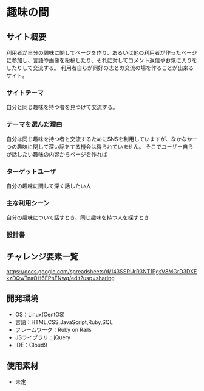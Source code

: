 # 趣味の間

## サイト概要
利用者が自分の趣味に関してページを作り、あるいは他の利用者が作ったページに参加し、言語や画像を投稿したり、それに対してコメント返信やお気に入りをしたりして交流する。
利用者自らが同好の志との交流の場を作ることが出来るサイト。

### サイトテーマ
自分と同じ趣味を持つ者を見つけて交流する。

### テーマを選んだ理由
自分は同じ趣味を持つ者と交流するためにSNSを利用していますが、なかなか一つの趣味に関して深い話をする機会は得られていません。
そこでユーザー自らが話したい趣味の内容からページを作れば

### ターゲットユーザ
自分の趣味に関して深く話したい人

### 主な利用シーン
自分の趣味について話すとき、同じ趣味を持つ人を探すとき

### 設計書

## チャレンジ要素一覧
https://docs.google.com/spreadsheets/d/143SSRUrR3NT1PgsV8MGrD3DXEkzDQwTnaOH6EPhFNwg/edit?usp=sharing

## 開発環境
- OS：Linux(CentOS)
- 言語：HTML,CSS,JavaScript,Ruby,SQL
- フレームワーク：Ruby on Rails
- JSライブラリ：jQuery
- IDE：Cloud9

## 使用素材
- 未定
